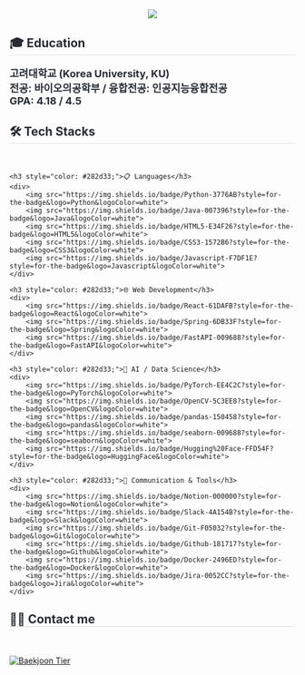 <div align= "center">
    <img src="https://capsule-render.vercel.app/api?type=waving&color=random&height=180&text=DONGHWAN's%20GITHUB&animation=fadeIn&fontColor=ffffff&fontSize=50" />
</div>

<div style="text-align: left;"> 
    <h2 style="border-bottom: 1px solid #d8dee4; color: #282d33;"> 🎓 Education </h2>  
    <div style="font-weight: 700; font-size: 18px; text-align: left; color: #282d33;">
        고려대학교 (Korea University, KU) 
        <br> 전공: 바이오의공학부 / 융합전공: 인공지능융합전공 
        <br> GPA: 4.18 / 4.5
    </div> 
</div>

<div style="text-align: left;">
    <h2 style="border-bottom: 1px solid #d8dee4; color: #282d33;"> 🛠️ Tech Stacks </h2> <br> 

    <h3 style="color: #282d33;">📋 Languages</h3>
    <div>
        <img src="https://img.shields.io/badge/Python-3776AB?style=for-the-badge&logo=Python&logoColor=white">
        <img src="https://img.shields.io/badge/Java-007396?style=for-the-badge&logo=Java&logoColor=white">
        <img src="https://img.shields.io/badge/HTML5-E34F26?style=for-the-badge&logo=HTML5&logoColor=white">
        <img src="https://img.shields.io/badge/CSS3-1572B6?style=for-the-badge&logo=CSS3&logoColor=white">
        <img src="https://img.shields.io/badge/Javascript-F7DF1E?style=for-the-badge&logo=Javascript&logoColor=white">
    </div> 

    <h3 style="color: #282d33;">🌐 Web Development</h3>
    <div>
        <img src="https://img.shields.io/badge/React-61DAFB?style=for-the-badge&logo=React&logoColor=white">
        <img src="https://img.shields.io/badge/Spring-6DB33F?style=for-the-badge&logo=Spring&logoColor=white">
        <img src="https://img.shields.io/badge/FastAPI-009688?style=for-the-badge&logo=FastAPI&logoColor=white">
    </div>

    <h3 style="color: #282d33;">🤖 AI / Data Science</h3>
    <div>
        <img src="https://img.shields.io/badge/PyTorch-EE4C2C?style=for-the-badge&logo=PyTorch&logoColor=white">
        <img src="https://img.shields.io/badge/OpenCV-5C3EE8?style=for-the-badge&logo=OpenCV&logoColor=white">
        <img src="https://img.shields.io/badge/pandas-150458?style=for-the-badge&logo=pandas&logoColor=white">
        <img src="https://img.shields.io/badge/seaborn-009688?style=for-the-badge&logo=seaborn&logoColor=white">
        <img src="https://img.shields.io/badge/Hugging%20Face-FFD54F?style=for-the-badge&logo=HuggingFace&logoColor=white">
    </div>

    <h3 style="color: #282d33;">💬 Communication & Tools</h3>
    <div>
        <img src="https://img.shields.io/badge/Notion-000000?style=for-the-badge&logo=Notion&logoColor=white">
        <img src="https://img.shields.io/badge/Slack-4A154B?style=for-the-badge&logo=Slack&logoColor=white">
        <img src="https://img.shields.io/badge/Git-F05032?style=for-the-badge&logo=Git&logoColor=white">
        <img src="https://img.shields.io/badge/Github-181717?style=for-the-badge&logo=Github&logoColor=white">
        <img src="https://img.shields.io/badge/Docker-2496ED?style=for-the-badge&logo=Docker&logoColor=white">
        <img src="https://img.shields.io/badge/Jira-0052CC?style=for-the-badge&logo=Jira&logoColor=white">
    </div>
</div>

<div style="text-align: left;">
    <h2 style="border-bottom: 1px solid #d8dee4; color: #282d33;"> 🧑‍💻 Contact me </h2> <br> 
    <div style="text-align: left;">  </div>  <br> 
    <div style="text-align: left;">  </div> 
</div>

<div style="text-align: left;">
    <a href="https://solved.ac/skjs002">
        <img src="http://mazassumnida.wtf/api/v2/generate_badge?boj=skjs002" alt="Baekjoon Tier">
    </a>
</div>

    

